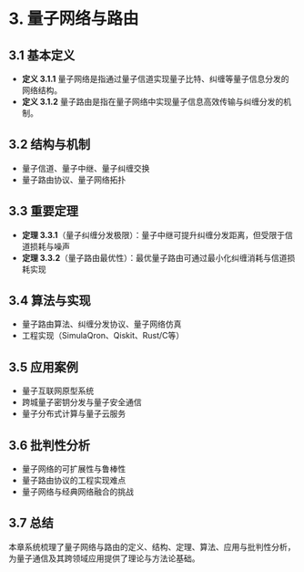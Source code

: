 # 3. 量子网络与路由

## 3.1 基本定义

- **定义 3.1.1** 量子网络是指通过量子信道实现量子比特、纠缠等量子信息分发的网络结构。
- **定义 3.1.2** 量子路由是指在量子网络中实现量子信息高效传输与纠缠分发的机制。

## 3.2 结构与机制

- 量子信道、量子中继、量子纠缠交换
- 量子路由协议、量子网络拓扑

## 3.3 重要定理

- **定理 3.3.1**（量子纠缠分发极限）：量子中继可提升纠缠分发距离，但受限于信道损耗与噪声
- **定理 3.3.2**（量子路由最优性）：最优量子路由可通过最小化纠缠消耗与信道损耗实现

## 3.4 算法与实现

- 量子路由算法、纠缠分发协议、量子网络仿真
- 工程实现（SimulaQron、Qiskit、Rust/C等）

## 3.5 应用案例

- 量子互联网原型系统
- 跨城量子密钥分发与量子安全通信
- 量子分布式计算与量子云服务

## 3.6 批判性分析

- 量子网络的可扩展性与鲁棒性
- 量子路由协议的工程实现难点
- 量子网络与经典网络融合的挑战

## 3.7 总结

本章系统梳理了量子网络与路由的定义、结构、定理、算法、应用与批判性分析，为量子通信及其跨领域应用提供了理论与方法论基础。
